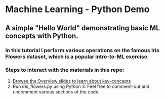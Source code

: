 # Machine Learning - Python Demo
## A simple "Hello World" demonstrating basic ML concepts with Python.

### In this tutorial I perform various operations on the famous Iris Flowers dataset, which is a popular intro-to-ML exercise.

### Steps to interact with the materials in this repo:
1. [Browse the Overview slides to learn about key-concepts](https://docs.google.com/presentation/d/14pzJLsGrJKwv_9sjqBu4zxF6JJ7LVvL0I8dr4WnWwvE/edit?usp=sharing)
2. Run iris_flowers.py using Python 3. Feel free to comment-out and uncomment various sections of the code.
